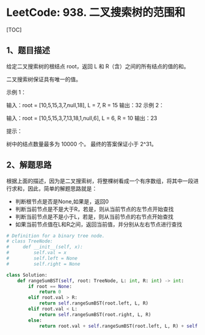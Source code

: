 # LeetCode: 938. 二叉搜索树的范围和

[TOC]

## 1、题目描述

给定二叉搜索树的根结点 root，返回 L 和 R（含）之间的所有结点的值的和。

二叉搜索树保证具有唯一的值。

 

示例 1：

输入：root = [10,5,15,3,7,null,18], L = 7, R = 15
输出：32
示例 2：

输入：root = [10,5,15,3,7,13,18,1,null,6], L = 6, R = 10
输出：23


提示：

树中的结点数量最多为 10000 个。
最终的答案保证小于 2^31。

## 2、解题思路

根据上面的描述，因为是二叉搜索树，将整棵树看成一个有序数组，将其中一段进行求和，因此，简单的解题思路就是：

- 判断根节点是否是None,如果是，返回0
- 判断当前节点是不是大于R，若是，则从当前节点的左节点开始查找
- 判断当前节点是不是小于L，若是，则从当前节点的右节点开始查找
- 如果当前节点值在L和R之间，返回当前值，并分别从左右节点进行查找



```python
# Definition for a binary tree node.
# class TreeNode:
#     def __init__(self, x):
#         self.val = x
#         self.left = None
#         self.right = None

class Solution:
    def rangeSumBST(self, root: TreeNode, L: int, R: int) -> int:
        if root == None:
            return 0
        elif root.val > R:
            return self.rangeSumBST(root.left, L, R)
        elif root.val < L:
            return self.rangeSumBST(root.right, L, R)
        else:
            return root.val + self.rangeSumBST(root.left, L, R) + self.rangeSumBST(root.right, L, R)
   
```

